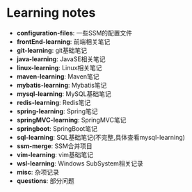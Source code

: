 # Learning notes

- **configuration-files**: 一些SSM的配置文件
- **frontEnd-learning**: 前端相关笔记
- **git-learning**: git基础笔记
- **java-learning**: JavaSE相关笔记
- **linux-learning**: Linux相关笔记
- **maven-learning**: Maven笔记
- **mybatis-learning**: Mybatis笔记
- **mysql-learning**: MySQL基础笔记
- **redis-learning**: Redis笔记
- **spring-learning**: Spring笔记
- **springMVC-learning**: SpringMVC笔记
- **springboot**: SpringBoot笔记
- **sql-learning**: SQL基础笔记(不完整,具体查看mysql-learning)
- **ssm-merge**: SSM合并项目
- **vim-learning**: vim基础笔记
- **wsl-learning**: Windows SubSystem相关记录
- **misc**: 杂项记录
- **questions**: 部分问题

